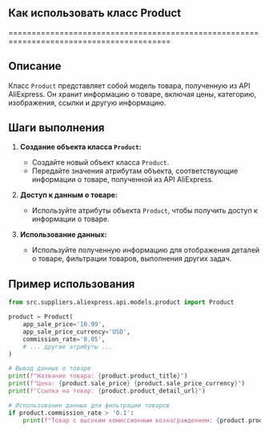 ## Как использовать класс Product
=========================================================================================

Описание
-------------------------
Класс `Product` представляет собой модель товара, полученную из API AliExpress.  Он хранит информацию о товаре,  включая цены, категорию, изображения, ссылки и другую информацию.

Шаги выполнения
-------------------------
1. **Создание объекта класса `Product`:**
   - Создайте новый объект класса `Product`.
   - Передайте значения атрибутам объекта, соответствующие информации о товаре,  полученной из API AliExpress.

2. **Доступ к данным о товаре:**
   - Используйте атрибуты объекта `Product`, чтобы получить доступ к информации о товаре.

3. **Использование данных:**
   - Используйте полученную информацию для отображения  деталей о товаре,  фильтрации товаров,  выполнения других задач.

Пример использования
-------------------------

```python
from src.suppliers.aliexpress.api.models.product import Product

product = Product(
    app_sale_price='10.99',
    app_sale_price_currency='USD',
    commission_rate='0.05',
    # ... другие атрибуты ...
)

# Вывод данных о товаре
print(f"Название товара: {product.product_title}")
print(f"Цена: {product.sale_price} {product.sale_price_currency}")
print(f"Ссылка на товар: {product.product_detail_url}")

# Использование данных для фильтрации товаров
if product.commission_rate > '0.1':
    print(f"Товар с высоким комиссионным вознаграждением: {product.product_title}")
```